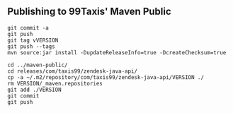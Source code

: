 
Publishing to 99Taxis' Maven Public
-----------------------------------

    git commit -a
    git push
    git tag vVERSION
    git push --tags
    mvn source:jar install -DupdateReleaseInfo=true -DcreateChecksum=true

    cd ../maven-public/
    cd releases/com/taxis99/zendesk-java-api/
    cp -a ~/.m2/repository/com/taxis99/zendesk-java-api/VERSION ./
    rm VERSION/_maven.repositories
    git add ./VERSION
    git commit
    git push